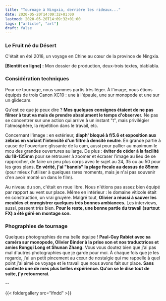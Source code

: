 ```yaml
---
title: "Tournage à Ningxia, derrière les rideaux..."
date: 2020-05-20T14:09:32+01:00
lastmod: 2020-05-20T14:09:32+01:00
tags: ["article", "art"]
draft: false
---
```


### Le Fruit né du Désert

C'était en été 2018, un voyage en Chine au cœur de la province de Ningxia.

**[Bientôt en ligne] :** Mon dossier de production, deux-trois textes, blablabla.

### Considération techniques

Pour ce tournage, nous sommes partis très léger. À l'image, nous étions équipés de trois Canon XC10 : une à l'épaule, une sur monopode et une sur un glidecam.

Qu'est ce que je peux dire ? **Mes quelques consignes étaient de ne pas filmer à tout va mais de prendre absolument le temps d'observer.** Ne pas se concentrer sur une action qui arrive à un instant "t", mais privilégier l'atmosphère, la répétition dans le travail, etc.

Concernant l'image : en extérieur, **diaph' bloqué à f/5.6 et exposition aux zébras en variant l'intensité d'un filtre à densité neutre**. En grande partie à cause de l'ouverture glissante de la cam, aussi pour pallier au maximum le mou des grandes ouvertures au large. De plus : **éviter de céder à la facilité du 18-135mm** pour se retrouver à zoomer et écraser l'image au lieu de se rapprocher, de faire un peu plus corps avec le sujet au 24, 35 ou au 50 pour les gros plans. **En vérité, j'ai "bannis" la plage focale au dessus de 85mm** (pour  mieux l'utiliser à quelques rares moments, mais je n'ai pas souvenir d'en avoir monté un dans le film).

Au niveau du son, c'était en roue libre. Nous n'étions pas assez bien équipé par rapport au vent sur place. Même en intérieur : le domaine viticole était en construction, un vrai gruyère. Malgré tout, **Olivier a réussi à sauver les meubles et enregistrer quelques très bonnes ambiances.** Les interviews, aussi, passent très bien. **Pour le reste, une bonne partie du travail (surtout FX) a été géré en montage son.**

### Phographies de tournage

Quelques photographies de ma belle équipe ! **Paul-Guy Rabiet avec sa caméra sur monopode, Olivier Binder à la prise son et nos traductrices et amies Rongqi Long et Shunan Zhang.** Vous vous doutez bien que j'ai pas mal d'autres photographies que je garde pour moi. À chaque fois que je les regarde, j'ai un petit pincement au cœur de nostalgie qui me rappelle à quel point j'ai aimé ce voyage et le travail que nous avons fait sur place. **Sans conteste une de mes plus belles expérience. Qu'on se le dise tout de suite, j'y retournerai.**

--

{{< foldergallery src="lfndd" >}}
